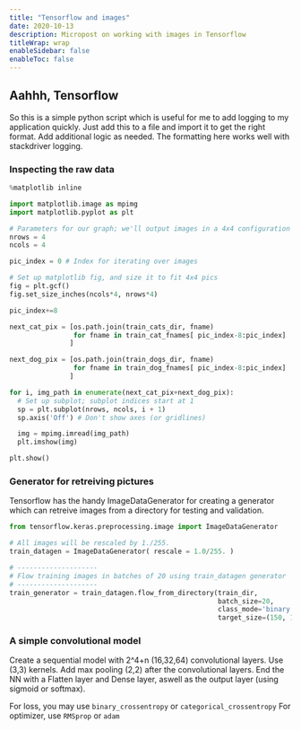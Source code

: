 ```yaml
---
title: "Tensorflow and images"
date: 2020-10-13
description: Micropost on working with images in Tensorflow
titleWrap: wrap
enableSidebar: false
enableToc: false
---
```


## Aahhh, Tensorflow

So this is a simple python script which is useful for me to add logging to my application quickly. Just add this to a file and import it to get the right format.  Add additional logic as needed.  The formatting here works well with stackdriver logging.


### Inspecting the raw data

```python
%matplotlib inline

import matplotlib.image as mpimg
import matplotlib.pyplot as plt

# Parameters for our graph; we'll output images in a 4x4 configuration
nrows = 4
ncols = 4

pic_index = 0 # Index for iterating over images

# Set up matplotlib fig, and size it to fit 4x4 pics
fig = plt.gcf()
fig.set_size_inches(ncols*4, nrows*4)

pic_index+=8

next_cat_pix = [os.path.join(train_cats_dir, fname) 
                for fname in train_cat_fnames[ pic_index-8:pic_index] 
               ]

next_dog_pix = [os.path.join(train_dogs_dir, fname) 
                for fname in train_dog_fnames[ pic_index-8:pic_index]
               ]

for i, img_path in enumerate(next_cat_pix+next_dog_pix):
  # Set up subplot; subplot indices start at 1
  sp = plt.subplot(nrows, ncols, i + 1)
  sp.axis('Off') # Don't show axes (or gridlines)

  img = mpimg.imread(img_path)
  plt.imshow(img)

plt.show()
```

### Generator for retreiving pictures

Tensorflow has the handy ImageDataGenerator for creating a generator which can
retreive images from a directory for testing and validation.

```python
from tensorflow.keras.preprocessing.image import ImageDataGenerator

# All images will be rescaled by 1./255.
train_datagen = ImageDataGenerator( rescale = 1.0/255. )

# --------------------
# Flow training images in batches of 20 using train_datagen generator
# --------------------
train_generator = train_datagen.flow_from_directory(train_dir,
                                                    batch_size=20,
                                                    class_mode='binary',
                                                    target_size=(150, 150))
```

### A simple convolutional model

Create a sequential model with 2^4+n (16,32,64) convolutional layers. Use (3,3)
kernels. Add max pooling (2,2) after the convolutional layers. End the NN with
a Flatten layer and Dense layer, aswell as the output layer (using sigmoid or
softmax).

For loss, you may use `binary_crossentropy` or `categorical_crossentropy`
For optimizer, use `RMSprop` or `adam`
